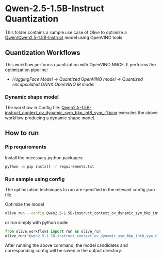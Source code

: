 # Qwen-2.5-1.5B-Instruct Quantization

This folder contains a sample use case of Olive to optimize a [Qwen/Qwen2.5-1.5B-Instruct](https://huggingface.co/Qwen/Qwen2.5-1.5B-Instruct) model using OpenVINO tools.

## Quantization Workflows

This workflow performs quantization with OpenVINO NNCF. It performs the optimization pipeline:

- *HuggingFace Model -> Quantized OpenVINO model -> Quantized encapsulated ONNX OpenVINO IR model*

### Dynamic shape model

The workflow in Config file: [Qwen2.5-1.5B-instruct_context_ov_dynamic_sym_bkp_int8_sym_r1.json](Qwen2.5-1.5B-instruct_context_ov_dynamic_sym_bkp_int8_sym_r1.json) executes the above workflow producing a dynamic shape model.

## How to run

### Pip requirements

Install the necessary python packages:

```bash
python -m pip install -r requirements.txt
```

### Run sample using config

The optimization techniques to run are specified in the relevant config json file.

Optimize the model

```bash
olive run --config Qwen2.5-1.5B-instruct_context_ov_dynamic_sym_bkp_int8_sym_r1.json
```

or run simply with python code:

```python
from olive.workflows import run as olive_run
olive_run("Qwen2.5-1.5B-instruct_context_ov_dynamic_sym_bkp_int8_sym_r1.json")
```

After running the above command, the model candidates and corresponding config will be saved in the output directory.
